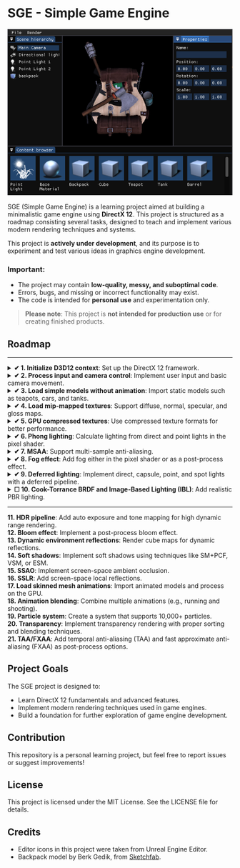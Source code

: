 # SGE - Simple Game Engine  

![Preview](https://github.com/ucpp/sge/blob/master/docs/preview.png)

SGE (Simple Game Engine) is a learning project aimed at building a minimalistic game engine using **DirectX 12**. This project is structured as a roadmap consisting several tasks, designed to teach and implement various modern rendering techniques and systems. 

This project is **actively under development**, and its purpose is to experiment and test various ideas in graphics engine development.  

### Important:  

- The project may contain **low-quality, messy, and suboptimal code**.  
- Errors, bugs, and missing or incorrect functionality may exist.  
- The code is intended for **personal use** and experimentation only.  

> **Please note**: This project is **not intended for production use** or for creating finished products.  

## Roadmap  
---
<details>
  <summary><strong>✔ 1. Initialize D3D12 context</strong>: Set up the DirectX 12 framework.</summary>
 
  ![First Triangle](https://github.com/ucpp/sge/blob/master/docs/first_triangle.png)

  [Last commit](https://github.com/ucpp/sge/commit/13da25b1de4a97eeb2f3149d05a9619258020e4b)
</details>
<details>
  <summary><strong>✔ 2. Process input and camera control</strong>: Implement user input and basic camera movement.</summary>
 
  ![Camera and Input](https://github.com/ucpp/sge/blob/master/docs/camera_and_input.gif)

  [Last commit](https://github.com/ucpp/sge/commit/ba4c22781d8f4f9242fe2f4917e1cb136106b02b)
</details>
<details>
  <summary><strong>✔ 3. Load simple models without animation</strong>: Import static models such as teapots, cars, and tanks.</summary>
 
  ![Models](https://github.com/ucpp/sge/blob/master/docs/load_model.gif)

  [Last commit](https://github.com/ucpp/sge/commit/97288dfe5bd48521b60c2f83586c5614c38b82e2)
</details>
<details>
  <summary><strong>✔ 4. Load mip-mapped textures</strong>: Support diffuse, normal, specular, and gloss maps.</summary>
 
  ![Textures](https://github.com/ucpp/sge/blob/master/docs/test_mips.gif)

</details>
<details>
  <summary><strong>✔ 5. GPU compressed textures</strong>: Use compressed texture formats for better performance.</summary>
 
  ![Textures](https://github.com/ucpp/sge/blob/master/docs/gpu_compressed_textures.png)

  [Last commit](https://github.com/ucpp/sge/commit/7f94cee0e085e4e762407c829d87ead4bfd991c2)

</details>

<details>
  <summary><strong>✔ 6. Phong lighting</strong>: Calculate lighting from direct and point lights in the pixel shader.</summary>

  ![Phong lighting](https://github.com/ucpp/sge/blob/master/docs/phong.gif)

  [Last commit](https://github.com/ucpp/sge/commit/fff8aa416b0fb9948be084802f2dd173c7df1e0b)
 
</details>
<details>
  <summary><strong>✔ 7. MSAA</strong>: Support multi-sample anti-aliasing.</summary>

  ![MSAA](https://github.com/ucpp/sge/blob/master/docs/msaa.png)

  [Last commit](https://github.com/ucpp/sge/commit/f62c52b29d1cff6fb0d903e2ca63036b8a65547d)

</details>
<details>
  <summary><strong>✔ 8. Fog effect</strong>: Add fog either in the pixel shader or as a post-process effect.</summary>
 
  ![Fog](https://github.com/ucpp/sge/blob/master/docs/fog.gif)

  [Last commit](https://github.com/ucpp/sge/commit/e9dd4b4625f0a0aff2d495b8370214d21d88713a)

</details>
<details>
  <summary><strong>✔ 9. Deferred lighting</strong>: Implement direct, capsule, point, and spot lights with a deferred pipeline.</summary>

  ![Deferred](https://github.com/ucpp/sge/blob/master/docs/deferred.gif)

</details>
<details>
  <summary><strong>☐ 10. Cook-Torrance BRDF and Image-Based Lighting (IBL)</strong>: Add realistic PBR lighting.</summary>


</details>

---
  
**11. HDR pipeline**: Add auto exposure and tone mapping for high dynamic range rendering.  
**12. Bloom effect**: Implement a post-process bloom effect.  
**13. Dynamic environment reflections**: Render cube maps for dynamic reflections.  
**14. Soft shadows**: Implement soft shadows using techniques like SM+PCF, VSM, or ESM.  
**15. SSAO**: Implement screen-space ambient occlusion.  
**16. SSLR**: Add screen-space local reflections.  
**17. Load skinned mesh animations**: Import animated models and process on the GPU.  
**18. Animation blending**: Combine multiple animations (e.g., running and shooting).    
**19. Particle system**: Create a system that supports 10,000+ particles.  
**20. Transparency**: Implement transparency rendering with proper sorting and blending techniques.  
**21. TAA/FXAA**: Add temporal anti-aliasing (TAA) and fast approximate anti-aliasing (FXAA) as post-process options.

## Project Goals  

The SGE project is designed to:  
- Learn DirectX 12 fundamentals and advanced features.  
- Implement modern rendering techniques used in game engines.  
- Build a foundation for further exploration of game engine development.  
 
## Contribution
This repository is a personal learning project, but feel free to report issues or suggest improvements!

## License
This project is licensed under the MIT License. See the LICENSE file for details.

## Credits  
- Editor icons in this project were taken from Unreal Engine Editor.
- Backpack model by Berk Gedik, from [Sketchfab](https://sketchfab.com/3d-models/survival-guitar-backpack-low-poly-799f8c4511f84fab8c3f12887f7e6b36).